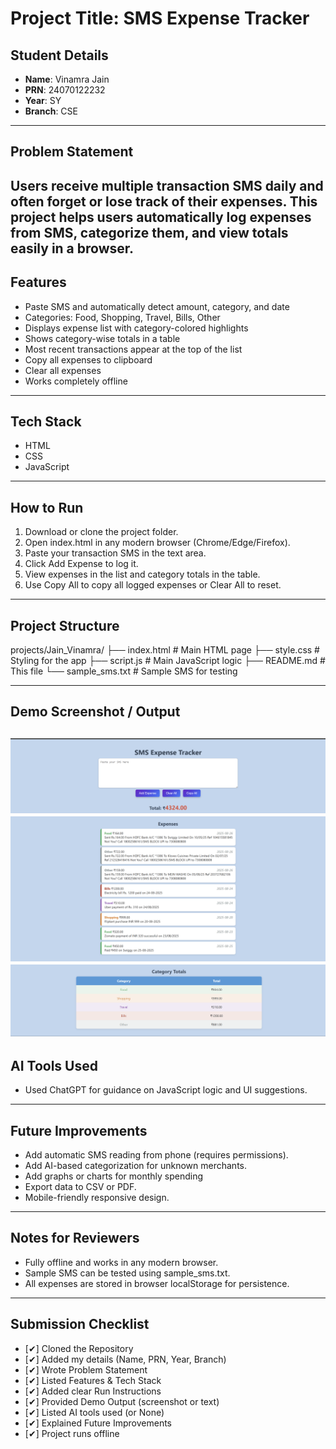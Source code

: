 # Project Title: SMS Expense Tracker

## Student Details
- **Name**: Vinamra Jain  
- **PRN**: 24070122232  
- **Year**: SY  
- **Branch**: CSE  

---

## Problem Statement
Users receive multiple transaction SMS daily and often forget or lose track of their expenses. This project helps users automatically log expenses from SMS, categorize them, and view totals easily in a browser.
---

## Features
- Paste SMS and automatically detect amount, category, and date
- Categories: Food, Shopping, Travel, Bills, Other
- Displays expense list with category-colored highlights
- Shows category-wise totals in a table
- Most recent transactions appear at the top of the list
- Copy all expenses to clipboard
- Clear all expenses
- Works completely offline

---

## Tech Stack
- HTML
- CSS
- JavaScript

---

## How to Run

1. Download or clone the project folder.
2. Open index.html in any modern browser (Chrome/Edge/Firefox).
3. Paste your transaction SMS in the text area.
4. Click Add Expense to log it.
5. View expenses in the list and category totals in the table.
6. Use Copy All to copy all logged expenses or Clear All to reset.

---

## Project Structure

projects/Jain_Vinamra/
├── index.html        # Main HTML page
├── style.css         # Styling for the app
├── script.js         # Main JavaScript logic
├── README.md         # This file
└── sample_sms.txt    # Sample SMS for testing

---

## Demo Screenshot / Output
![Screenshot of text area to paste SMS](image.png)
![Screenshot of logged expenses](image-2.png)
![Screenshot of expenditure categories](image-1.png)
---

## AI Tools Used
- Used ChatGPT for guidance on JavaScript logic and UI suggestions.
---

## Future Improvements

- Add automatic SMS reading from phone (requires permissions).
- Add AI-based categorization for unknown merchants.
- Add graphs or charts for monthly spending
- Export data to CSV or PDF.
- Mobile-friendly responsive design.
---

## Notes for Reviewers
- Fully offline and works in any modern browser.
- Sample SMS can be tested using sample_sms.txt.
- All expenses are stored in browser localStorage for persistence.

---

## Submission Checklist 
- [✔] Cloned the Repository 
- [✔] Added my details (Name, PRN, Year, Branch)  
- [✔] Wrote Problem Statement  
- [✔] Listed Features & Tech Stack  
- [✔] Added clear Run Instructions  
- [✔] Provided Demo Output (screenshot or text)  
- [✔] Listed AI tools used (or None)  
- [✔] Explained Future Improvements  
- [✔] Project runs offline

